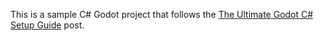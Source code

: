 This is a sample C# Godot project that follows the [The Ultimate Godot C# Setup Guide](https://giulianob.svbtle.com/godot-csharp-setup) post. 